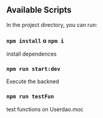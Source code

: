 ## Available Scripts

In the project directory, you can run:


### `npm install`  o `npm i`

install dependences 



### `npm run start:dev`

Execute the backned 


### `npm run testFun  `

test functions on Userdao.moc 


